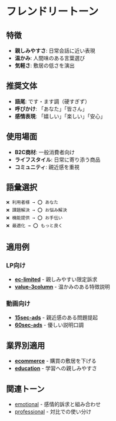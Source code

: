 # フレンドリートーン

## 特徴
- **親しみやすさ**: 日常会話に近い表現
- **温かみ**: 人間味のある言葉選び
- **気軽さ**: 敷居の低さを演出

## 推奨文体
- **語尾**: です・ます調（硬すぎず）
- **呼びかけ**: 「あなた」「皆さん」
- **感情表現**: 「嬉しい」「楽しい」「安心」

## 使用場面
- **B2C商材**: 一般消費者向け
- **ライフスタイル**: 日常に寄り添う商品
- **コミュニティ**: 親近感を重視

## 語彙選択
```
❌ 利用者様 → ⭕ あなた
❌ 課題解決 → ⭕ お悩み解決
❌ 機能提供 → ⭕ お手伝い
❌ 最適化 → ⭕ もっと良く
```

## 適用例

### LP向け
- **[ec-limited](../../lp/patterns/ec-limited.md)** - 親しみやすい限定訴求
- **[value-3column](../../lp/components/features/value-3column.md)** - 温かみのある特徴説明

### 動画向け
- **[15sec-ads](../../video/patterns/15sec-ads/problem-solution-cta.md)** - 親近感のある問題提起
- **[60sec-ads](../../video/patterns/60sec-ads/product-demo.md)** - 優しい説明口調


## 業界別適用
- **[ecommerce](../industry-insights/ecommerce.md)** - 購買の敷居を下げる
- **[education](../industry-insights/education.md)** - 学習への親しみやすさ

## 関連トーン
- [emotional](../content-tone/emotional.md) - 感情的訴求と組み合わせ
- [professional](../content-tone/professional.md) - 対比での使い分け